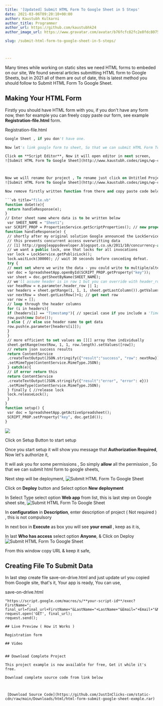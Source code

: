 ```yaml
---
title: '[Updated] Submit HTML Form To Google Sheet in 5 Steps'
date: 2021-03-06T09:20:10+00:00
author: Kaustubh Kulkarni
author_title: Programmer
author_url: https://github.com/kaustubhk24
author_image_url: https://www.gravatar.com/avatar/b76fcfc82fc2e8fdc8075636f1735f61?s=200

slug: /submit-html-form-to-google-sheet-in-5-steps/



---
```

Many times while working on static sites we need HTML forms to embeded on our site, We found several articles submitting HTML form to Google Sheets, but in 2021 all of them are out of date, this is latest method you should follow to Submit HTML Form To Google Sheet.

## Making Your HTML Form

Firstly you should have HTML form with you, if you don't have any form now, then for example you can freely copy paste our form, see example **Registration-file.html** form.

Registration-file.html

```vb title="file.vb"
Google Sheet , if you don't have one.

Now let's link google form to sheet, So that we can submit HTML Form To Google Sheet.

Click on **Script Editor**, Now it will open editor in next screen,
![Submit HTML Form To Google Sheet](http://www.kaustubh.codes/imgs/wp-content/uploads/2021/03/image.png) 



Now we will rename Our project , To rename just click on Untitled Project & in popup enter new project name and click **rename.**
![Submit HTML Form To Google Sheet](http://www.kaustubh.codes/imgs/wp-content/uploads/2021/03/image-1.png) 

Now remove firstly written function from there and copy paste code below there, and click on **save button icon** , Once saved we will move forward for **initial setup**, For initial setup,

```vb title="file.vb"
function doGet(e){
 return handleResponse(e);
}
// Enter sheet name where data is to be written below
 var SHEET_NAME = "Sheet1";
var SCRIPT_PROP = PropertiesService.getScriptProperties(); // new property service
function handleResponse(e) {
 // shortly after my original solution Google announced the LockService[1]
 // this prevents concurrent access overwritting data
 // [1] http://googleappsdeveloper.blogspot.co.uk/2011/10/concurrency-and-google-apps-script.html
 // we want a public lock, one that locks for all invocations
 var lock = LockService.getPublicLock();
 lock.waitLock(30000); // wait 30 seconds before conceding defeat.
 try {
 // next set where we write the data - you could write to multiple/alternate destinations
 var doc = SpreadsheetApp.openById(SCRIPT_PROP.getProperty("key"));
 var sheet = doc.getSheetByName(SHEET_NAME);
 // we'll assume header is in row 1 but you can override with header_row in GET/POST data
 var headRow = e.parameter.header_row || 1;
 var headers = sheet.getRange(1, 1, 1, sheet.getLastColumn()).getValues()[0];
 var nextRow = sheet.getLastRow()+1; // get next row
 var row = [];
 // loop through the header columns
 for (i in headers){
 if (headers[i] == "Timestamp"){ // special case if you include a 'Timestamp' column
 row.push(new Date());
 } else { // else use header name to get data
 row.push(e.parameter[headers[i]]);
 }
 }
 // more efficient to set values as [][] array than individually
 sheet.getRange(nextRow, 1, 1, row.length).setValues([row]);
 // return json success results
 return ContentService
 .createTextOutput(JSON.stringify({"result":"success", "row": nextRow}))
 .setMimeType(ContentService.MimeType.JSON);
 } catch(e){
 // if error return this
 return ContentService
 .createTextOutput(JSON.stringify({"result":"error", "error": e}))
 .setMimeType(ContentService.MimeType.JSON);
 } finally { //release lock
 lock.releaseLock();
 }
}
function setup() {
 var doc = SpreadsheetApp.getActiveSpreadsheet();
 SCRIPT_PROP.setProperty("key", doc.getId());
}
```




![](http://www.kaustubh.codes/imgs/wp-content/uploads/2021/03/image-3.png) 

Click on Setup Button to start setup

Once you start setup it will show you message that **Authorization Required**, Now let's authorize it,

It will ask you for some permissions , So simply **allow** all the permission , So that we can submit html form to google sheets,

Next step will be deployment, 
![Submit HTML Form To Google Sheet](http://www.kaustubh.codes/imgs/wp-content/uploads/2021/03/image-4.png) 

Click on **Deploy** button and Select option **New deployment**

In Select Type select option **Web app** from list, this is last step on Google sheet site,
![Submit HTML Form To Google Sheet](http://www.kaustubh.codes/imgs/wp-content/uploads/2021/03/image-6-1024x731.png) 

In **configuration** in **Description**, enter description of project ( Not required ) , this is not compulsory

In next box in **Execute** as box you will see **your email** , keep as it is,

In last **Who has access** select option **Anyone**, & Click on Deploy 
![Submit HTML Form To Google Sheet](http://www.kaustubh.codes/imgs/wp-content/uploads/2021/03/image-7-1024x730.png) 

From this window copy URL & keep it safe,

## Creating File To Submit Data

In last step create file save-on-drive.html and just update url you copied from Google site, that's it, Your app is ready, You can use,

save-on-drive.html


```
"https://script.google.com/macros/s/**your-script-id**/exec?FirstName=";
final_url=final_url+FirstName+"&LastName="+LastName+"&Email="+Email+"&MobileNo="+MobileNo;
request.open('GET', final_url);
request.send();

## Live Preview ( How it Works )

Registration form

## Video 


## Download Complete Project

This project example is now available for free, Get it while it's free.

Download complete source code from link below


 
 [Download Source Code](https://github.com/JustInClicks-com/static-cdn/raw/main/Downloads/html/html-form-submit-google-sheet-exmple.rar)
 

```
